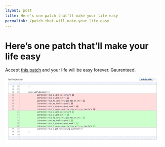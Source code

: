 ```yaml
---
layout: post
title: Here's one patch that'll make your life easy
permalink: /patch-that-will-make-your-life-easy
---
```


Here’s one patch that’ll make your life easy
============================================

Accept [this
patch](https://bitbucket.org/ksat/wasmydaygood/changeset/36693671d4d9)
and your life will be easy forever. Gaurenteed.

<img src="/images/patch-to-fix-life.png" />
